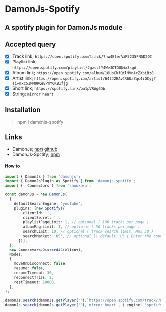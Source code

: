 # DamonJs-Spotify

## A spotify plugin for DamonJs module

## Accepted query

- [x] Track link; `https://open.spotify.com/track/7nw4ElerVAP5235FN5D2OI`
- [x] Playlist link; `https://open.spotify.com/playlist/2gzszlY4WeJOTOUU6x3sgA`
- [x] Album link; `https://open.spotify.com/album/18UoCkfQKlMVnAcZXbiBz8`
- [x] Artist link; `https://open.spotify.com/artist/64tJ2EAv1R6UaZqc4iOCyj?si=mxc5IMM9RQeEPmY0KBIfjg`
- [x] Short link; `https://spotify.link/zu1pVRAg6Db`
- [x] String; `mirror heart`

## Installation

> npm i damonjs-spotify

## Links

- DamonJs; [npm](https://www.npmjs.com/package/damonjs) [github](https://github.com/achiragaming/DamonJs)
- DamonJs-Spotify; [npm](https://www.npmjs.com/package/damonjs-spotify)

#### How to

```ts
import { DamonJs } from 'damonjs';
import { DamonJsPlugin as Spotify } from 'damonjs-spotify';
import {  Connectors } from 'shoukaku';

const damonJs = new DamonJs(
  {
    defaultSearchEngine: 'youtube',
    plugins: [new Spotify({
        clientId: '',
        clientSecret: '',
        playlistPageLimit: 1, // optional ( 100 tracks per page )
        albumPageLimit: 1, // optional ( 50 tracks per page )
        searchLimit: 10, // optional ( track search limit. Max 50 )
        searchMarket: 'US', // optional || default: US ( Enter the country you live in. [ Can only be of 2 letters. For eg: US, IN, EN ] )//
      })],
  },
  new Connectors.DiscordJS(client),
  Nodes,
  {
    moveOnDisconnect: false,
    resume: false,
    resumeTimeout: 30,
    reconnectTries: 2,
    restTimeout: 10000,
  },
);

damonJs.search(damonJs.getPlayer(""),`https://open.spotify.com/track/7nw4ElerVAP5235FN5D2OI`); // track, album, playlist, artist
damonJs.search(damonJs.getPlayer(""),'mirror heart', { engine: 'spotify' }); // search track using spotify
```
